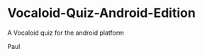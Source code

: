 Vocaloid-Quiz-Android-Edition
=============================

A Vocaloid quiz for the android platform

Paul
